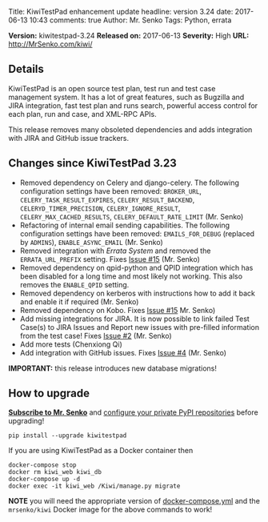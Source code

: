 Title: KiwiTestPad enhancement update
headline: version 3.24
date: 2017-06-13 10:43
comments: true
Author: Mr. Senko
Tags: Python, errata

**Version:** kiwitestpad-3.24
**Released on:** 2017-06-13
**Severity:** High
**URL:** <http://MrSenko.com/kiwi/>

Details
-------


KiwiTestPad is an open source test plan, test run and test case management system.
It has a lot of great features, such as Bugzilla and JIRA integration,
fast test plan and runs search, powerful access control for each plan, run and case,
and XML-RPC APIs.

This release removes many obsoleted dependencies and adds integration with
JIRA and GitHub issue trackers.


Changes since KiwiTestPad 3.23
------------------------------

- Removed dependency on Celery and django-celery. The following configuration
  settings have been removed: `BROKER_URL`, `CELERY_TASK_RESULT_EXPIRES`,
  `CELERY_RESULT_BACKEND`, `CELERYD_TIMER_PRECISION`, `CELERY_IGNORE_RESULT`,
  `CELERY_MAX_CACHED_RESULTS`, `CELERY_DEFAULT_RATE_LIMIT` (Mr. Senko)
- Refactoring of internal email sending capabilities. The following configuration
  settings have been removed: `EMAILS_FOR_DEBUG` (replaced by `ADMINS`),
  `ENABLE_ASYNC_EMAIL` (Mr. Senko)
- Removed integration with *Errata System* and removed the `ERRATA_URL_PREFIX`
  setting. Fixes [Issue #15](https://github.com/MrSenko/Kiwi/issues/15) (Mr. Senko)
- Removed dependency on qpid-python and QPID integration which has been disabled
  for a long time and most likely not working. This also removes the
  `ENABLE_QPID` setting.
- Removed dependency on kerberos with instructions how to add it back and enable
  it if required (Mr. Senko)
- Removed dependency on Kobo. Fixes
  [Issue #15](https://github.com/MrSenko/Kiwi/issues/5) Mr. Senko)
- Add missing integrations for JIRA. It is now possible to link failed Test Case(s)
  to JIRA Issues and Report new issues with pre-filled information from the test case!
  Fixes [Issue #2](https://github.com/MrSenko/Kiwi/issues/2) (Mr. Senko)
- Add more tests (Chenxiong Qi)
- Add integration with GitHub issues. Fixes
  [Issue #4](https://github.com/MrSenko/Kiwi/issues/4) (Mr. Senko)

**IMPORTANT:** this release introduces new database migrations!


How to upgrade
---------------

**[Subscribe to Mr. Senko]({filename}pages/subscribe.html)** and
[configure your private PyPI repositories]({filename}2017-01-22-private-pypi.markdown)
before upgrading!

    pip install --upgrade kiwitestpad

If you are using KiwiTestPad as a Docker container then

    docker-compose stop
    docker rm kiwi_web kiwi_db
    docker-compose up -d
    docker exec -it kiwi_web /Kiwi/manage.py migrate

**NOTE** you will need the appropriate version of
[docker-compose.yml](https://github.com/MrSenko/kiwi-docker/blob/master/docker-compose.yml)
and the `mrsenko/kiwi` Docker image for the above commands to work!
